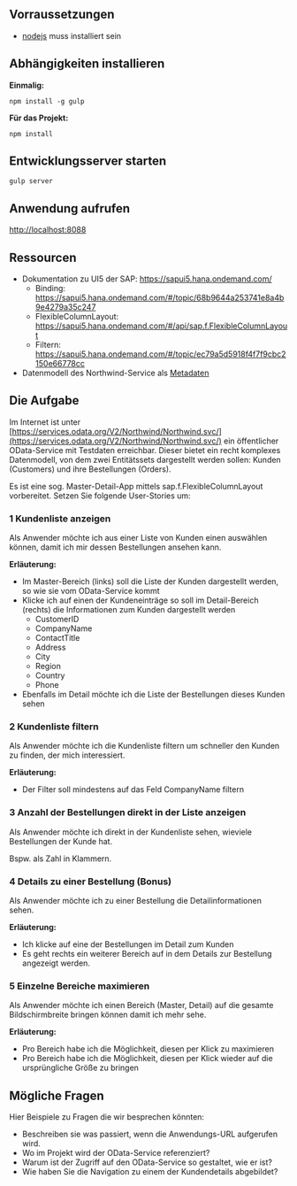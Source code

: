 ## Vorraussetzungen

* [nodejs](https://nodejs.org/en/) muss installiert sein

## Abhängigkeiten installieren 

__Einmalig:__
```
npm install -g gulp

```

__Für das Projekt:__
```
npm install
```

## Entwicklungsserver starten

```
gulp server
```

## Anwendung aufrufen

[http://localhost:8088](http://localhost:8088)

## Ressourcen

* Dokumentation zu UI5 der SAP: https://sapui5.hana.ondemand.com/
    * Binding: https://sapui5.hana.ondemand.com/#/topic/68b9644a253741e8a4b9e4279a35c247
    * FlexibleColumnLayout: https://sapui5.hana.ondemand.com/#/api/sap.f.FlexibleColumnLayout
    * Filtern: https://sapui5.hana.ondemand.com/#/topic/ec79a5d5918f4f7f9cbc2150e66778cc
* Datenmodell des Northwind-Service als [Metadaten](https://services.odata.org/V2/Northwind/Northwind.svc/$metadata)


## Die Aufgabe

Im Internet ist unter [https://services.odata.org/V2/Northwind/Northwind.svc/](https://services.odata.org/V2/Northwind/Northwind.svc/)
ein öffentlicher OData-Service mit Testdaten erreichbar. Dieser bietet ein recht komplexes Datenmodell, von dem zwei Entitätssets
dargestellt werden sollen: Kunden (Customers) und ihre Bestellungen (Orders).

Es ist eine sog. Master-Detail-App mittels sap.f.FlexibleColumnLayout vorbereitet. Setzen Sie folgende User-Stories um:

### 1 Kundenliste anzeigen

Als Anwender möchte ich aus einer Liste von Kunden einen auswählen können, damit ich mir dessen Bestellungen ansehen kann.

__Erläuterung:__

* Im Master-Bereich (links) soll die Liste der Kunden dargestellt werden, so wie sie vom OData-Service kommt
* Klicke ich auf einen der Kundeneinträge so soll im Detail-Bereich (rechts) die Informationen zum Kunden dargestellt werden
    * CustomerID
    * CompanyName
    * ContactTitle
    * Address
    * City
    * Region
    * Country
    * Phone
* Ebenfalls im Detail möchte ich die Liste der Bestellungen dieses Kunden sehen

### 2 Kundenliste filtern

Als Anwender möchte ich die Kundenliste filtern um schneller den Kunden zu finden, der mich interessiert.

__Erläuterung:__

* Der Filter soll mindestens auf das Feld CompanyName filtern

### 3 Anzahl der Bestellungen direkt in der Liste anzeigen

Als Anwender möchte ich direkt in der Kundenliste sehen, wieviele Bestellungen der Kunde hat.

Bspw. als Zahl in Klammern.


### 4 Details zu einer Bestellung (Bonus)

Als Anwender möchte ich zu einer Bestellung die Detailinformationen sehen.

__Erläuterung:__

* Ich klicke auf eine der Bestellungen im Detail zum Kunden
* Es geht rechts ein weiterer Bereich auf in dem Details zur Bestellung angezeigt werden.

### 5 Einzelne Bereiche maximieren

Als Anwender möchte ich einen Bereich (Master, Detail) auf die gesamte Bildschirmbreite bringen können damit ich mehr sehe.

__Erläuterung:__

* Pro Bereich habe ich die Möglichkeit, diesen per Klick zu maximieren
* Pro Bereich habe ich die Möglichkeit, diesen per Klick wieder auf die ursprüngliche Größe zu bringen

## Mögliche Fragen

Hier Beispiele zu Fragen die wir besprechen könnten:

* Beschreiben sie was passiert, wenn die Anwendungs-URL aufgerufen wird.
* Wo im Projekt wird der OData-Service referenziert?
* Warum ist der Zugriff auf den OData-Service so gestaltet, wie er ist?
* Wie haben Sie die Navigation zu einem der Kundendetails abgebildet?


  